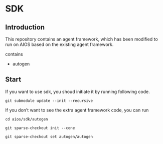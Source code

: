 # SDK

## Introduction
This repository contains an agent framework,
which has been modified to run on AIOS based on the existing agent framework.

contains
- autogen

## Start
If you want to use sdk, 
you shoud initiate it by running following code.
```shell
git submodule update --init --recursive
```

If you don’t want to see the extra agent framework code, you can run
```shell
cd aios/sdk/autogen

git sparse-checkout init --cone

git sparse-checkout set autogen/autogen
```